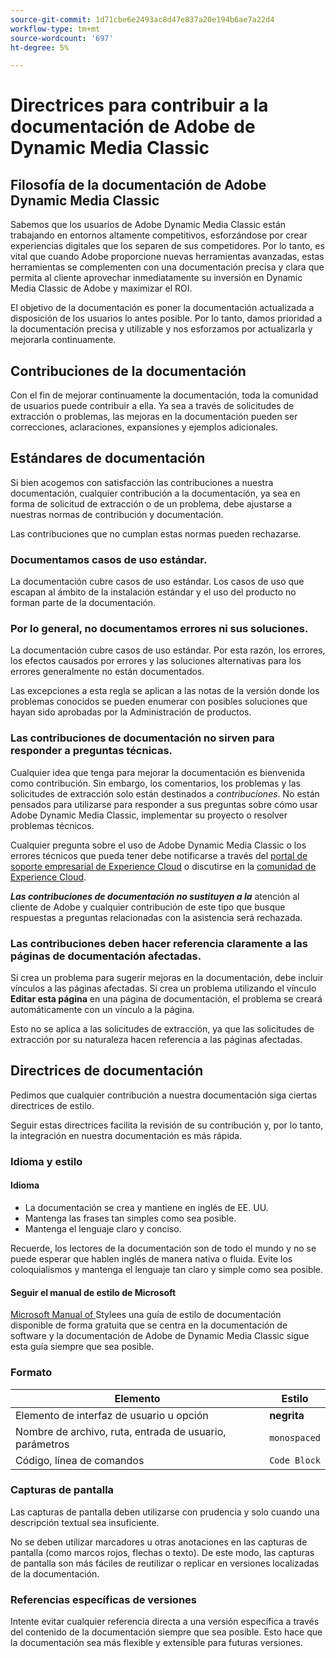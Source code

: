 ```yaml
---
source-git-commit: 1d71cbe6e2493ac8d47e837a20e194b6ae7a22d4
workflow-type: tm+mt
source-wordcount: '697'
ht-degree: 5%

---
```

# Directrices para contribuir a la documentación de Adobe de Dynamic Media Classic

## Filosofía de la documentación de Adobe Dynamic Media Classic

Sabemos que los usuarios de Adobe Dynamic Media Classic están trabajando en entornos altamente competitivos, esforzándose por crear experiencias digitales que los separen de sus competidores. Por lo tanto, es vital que cuando Adobe proporcione nuevas herramientas avanzadas, estas herramientas se complementen con una documentación precisa y clara que permita al cliente aprovechar inmediatamente su inversión en Dynamic Media Classic de Adobe y maximizar el ROI.

El objetivo de la documentación es poner la documentación actualizada a disposición de los usuarios lo antes posible. Por lo tanto, damos prioridad a la documentación precisa y utilizable y nos esforzamos por actualizarla y mejorarla continuamente.

## Contribuciones de la documentación

Con el fin de mejorar continuamente la documentación, toda la comunidad de usuarios puede contribuir a ella. Ya sea a través de solicitudes de extracción o problemas, las mejoras en la documentación pueden ser correcciones, aclaraciones, expansiones y ejemplos adicionales.

## Estándares de documentación

Si bien acogemos con satisfacción las contribuciones a nuestra documentación, cualquier contribución a la documentación, ya sea en forma de solicitud de extracción o de un problema, debe ajustarse a nuestras normas de contribución y documentación.

Las contribuciones que no cumplan estas normas pueden rechazarse.

### Documentamos casos de uso estándar.

La documentación cubre casos de uso estándar. Los casos de uso que escapan al ámbito de la instalación estándar y el uso del producto no forman parte de la documentación.

### Por lo general, no documentamos errores ni sus soluciones.

La documentación cubre casos de uso estándar. Por esta razón, los errores, los efectos causados por errores y las soluciones alternativas para los errores generalmente no están documentados.

Las excepciones a esta regla se aplican a las notas de la versión donde los problemas conocidos se pueden enumerar con posibles soluciones que hayan sido aprobadas por la Administración de productos.

### Las contribuciones de documentación no sirven para responder a preguntas técnicas.

Cualquier idea que tenga para mejorar la documentación es bienvenida como contribución. Sin embargo, los comentarios, los problemas y las solicitudes de extracción solo están destinados a *contribuciones*. No están pensados para utilizarse para responder a sus preguntas sobre cómo usar Adobe Dynamic Media Classic, implementar su proyecto o resolver problemas técnicos.

Cualquier pregunta sobre el uso de Adobe Dynamic Media Classic o los errores técnicos que pueda tener debe notificarse a través del [portal de soporte empresarial de Experience Cloud](https://helpx.adobe.com/es/contact/enterprise-support.ec.html) o discutirse en la [comunidad de Experience Cloud](https://forums.adobe.com/community/experience-cloud/marketing-cloud/experience-manager).

***Las contribuciones de documentación no sustituyen a la*** atención al cliente de Adobe y cualquier contribución de este tipo que busque respuestas a preguntas relacionadas con la asistencia será rechazada.

### Las contribuciones deben hacer referencia claramente a las páginas de documentación afectadas.

Si crea un problema para sugerir mejoras en la documentación, debe incluir vínculos a las páginas afectadas. Si crea un problema utilizando el vínculo **Editar esta página** en una página de documentación, el problema se creará automáticamente con un vínculo a la página.

Esto no se aplica a las solicitudes de extracción, ya que las solicitudes de extracción por su naturaleza hacen referencia a las páginas afectadas.

## Directrices de documentación

Pedimos que cualquier contribución a nuestra documentación siga ciertas directrices de estilo.

Seguir estas directrices facilita la revisión de su contribución y, por lo tanto, la integración en nuestra documentación es más rápida.

### Idioma y estilo

#### Idioma

* La documentación se crea y mantiene en inglés de EE. UU.
* Mantenga las frases tan simples como sea posible.
* Mantenga el lenguaje claro y conciso.

Recuerde, los lectores de la documentación son de todo el mundo y no se puede esperar que hablen inglés de manera nativa o fluida. Evite los coloquialismos y mantenga el lenguaje tan claro y simple como sea posible.

#### Seguir el manual de estilo de Microsoft

[Microsoft Manual of ](https://docs.microsoft.com/en-us/style-guide/welcome/) Stylees una guía de estilo de documentación disponible de forma gratuita que se centra en la documentación de software y la documentación de Adobe de Dynamic Media Classic sigue esta guía siempre que sea posible.

### Formato

| Elemento | Estilo |
|---|---|
| Elemento de interfaz de usuario u opción | **negrita** |
| Nombre de archivo, ruta, entrada de usuario, parámetros | `monospaced` |
| Código, línea de comandos | ```Code Block``` |

### Capturas de pantalla

Las capturas de pantalla deben utilizarse con prudencia y solo cuando una descripción textual sea insuficiente.

No se deben utilizar marcadores u otras anotaciones en las capturas de pantalla (como marcos rojos, flechas o texto). De este modo, las capturas de pantalla son más fáciles de reutilizar o replicar en versiones localizadas de la documentación.

### Referencias específicas de versiones

Intente evitar cualquier referencia directa a una versión específica a través del contenido de la documentación siempre que sea posible. Esto hace que la documentación sea más flexible y extensible para futuras versiones.
